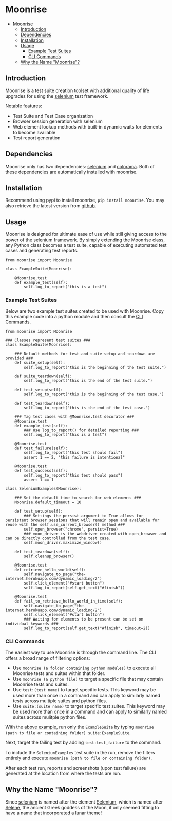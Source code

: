 # Moonrise

- [Moonrise](#moonrise)
  - [Introduction](#introduction)
  - [Dependencies](#dependencies)
  - [Installation](#installation)
  - [Usage](#usage)
    - [Example Test Suites](#example-test-suites)
    - [CLI Commands](#cli-commands)
  - [Why the Name "Moonrise"?](#why-the-name-moonrise)

## Introduction
Moonrise is a test suite creation toolset with additional quality of life upgrades for using the [selenium](https://www.selenium.dev/) test framework.

Notable features:
- Test Suite and Test Case organization
- Browser session generation with selenium
- Web element lookup methods with built-in dynamic waits for elements to become available
- Test report generation

## Dependencies
Moonrise only has two dependencies: [selenium](https://pypi.org/project/selenium/) and [colorama](https://pypi.org/project/colorama/). Both of these dependencies are automatically installed with moonrise.

## Installation
Recommend using pypi to install moonrise, `pip install moonrise`. You may also retrieve the latest version from [github](https://github.com/Worakow1138/Moonrise).

## Usage
Moonrise is designed for ultimate ease of use while still giving access to the power of the selenium framework. By simply extending the Moonrise class, any Python class becomes a test suite, capable of executing automated test cases and generating test reports.

    from moonrise import Moonrise

    class ExampleSuite(Moonrise):
        
        @Moonrise.test
        def example_test(self):
            self.log_to_report("this is a test")

### Example Test Suites
Below are two example test suites created to be used with Moonrise. Copy this example code into a python module and then consult the [CLI Commands](#cli-commands).

    from moonrise import Moonrise

    ### Classes represent test suites ###
    class ExampleSuite(Moonrise):

        ### Default methods for test and suite setup and teardown are provided ###
        def suite_setup(self):
            self.log_to_report("this is the beginning of the test suite.")
        
        def suite_teardown(self):
            self.log_to_report("this is the end of the test suite.")
        
        def test_setup(self):
            self.log_to_report("this is the beginning of the test case.")
        
        def test_teardown(self):
            self.log_to_report("this is the end of the test case.")
        
        ### Tag test cases with @Moonrise.test decorator ###
        @Moonrise.test
        def example_test(self):
            ### Use log_to_report() for detailed reporting ###
            self.log_to_report("this is a test")
        
        @Moonrise.test
        def test_failure(self):
            self.log_to_report("this test should fail")
            assert 1 == 2, "this failure is intentional"

        @Moonrise.test
        def test_success(self):
            self.log_to_report("this test should pass")
            assert 1 == 1

    class SeleniumExamples(Moonrise):
        
        ### Set the default time to search for web elements ###
        Moonrise.default_timeout = 10
        
        def test_setup(self):
            ### Settings the persist argument to True allows for persistent browser sessions that will remain open and available for reuse with the self.use_current_browser() method ###
            self.open_browser("chrome", persist=True)
            ### moon_driver is the webdriver created with open_browser and can be directly controlled from the test case.
            self.moon_driver.maximize_window()
        
        def test_teardown(self):
            self.cleanup_browser()

        @Moonrise.test
        def retrieve_hello_world(self):
            self.navigate_to_page("the-internet.herokuapp.com/dynamic_loading/2")
            self.click_element("#start button")
            self.log_to_report(self.get_text("#finish"))

        @Moonrise.test
        def fail_to_retrieve_hello_world_in_time(self):
            self.navigate_to_page("the-internet.herokuapp.com/dynamic_loading/2")
            self.click_element("#start button")
            ### Waiting for elements to be present can be set on individual keywords ###
            self.log_to_report(self.get_text("#finish", timeout=2))

### CLI Commands
The easiest way to use Moonrise is through the command line. The CLI offers a broad range of filtering options:

- Use `moonrise (a folder containing python modules)` to execute all Moonrise tests and suites within that folder.
- Use `moonrise (a python file)` to target a specific file that may contain Moonrise tests and suites.
- Use `test:(test name)` to target specific tests. This keyword may be used more than once in a command and can apply to similarly named tests across multiple suites and python files.
- Use `suite:(suite name)` to target specific test suites. This keyword may be used more than once in a command and can apply to similarly named suites across mulitple python files.

With the [above example](#example-test-suites), run only the `ExampleSuite` by typing `moonrise (path to file or containing folder) suite:ExampleSuite`.

Next, target the failing test by adding `test:test_failure` to the command.

To include the `SeleniumExamples` test suite in the run, remove the filters entirely and execute `moonrise (path to file or containing folder)`.

After each test run, reports and screenshots (upon test failure) are generated at the location from where the tests are run.

## Why the Name "Moonrise"?
Since [selenium](https://www.selenium.dev/) is named after the element [Selenium](https://en.wikipedia.org/wiki/Selenium), which is named after [Selene](https://en.wikipedia.org/wiki/Selene), the ancient Greek goddess of the Moon, it only seemed fitting to have a name that incorporated a lunar theme!